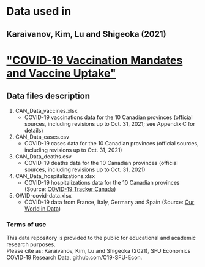 # Data used in 
## Karaivanov, Kim, Lu and Shigeoka (2021)  
# ["COVID-19 Vaccination Mandates and Vaccine Uptake"](https://www.medrxiv.org/content/10.1101/2021.10.21.21265355v1) 


## Data files description
1. CAN_Data_vaccines.xlsx
    - COVID-19 vaccinations data for the 10 Canadian provinces (official sources, including revisions up to Oct. 31, 2021; see Appendix C for details)
2. CAN_Data_cases.csv
    - COVID-19 cases data for the 10 Canadian provinces (official sources, including revisions up to Oct. 31, 2021)  
3. CAN_Data_deaths.csv                                               
    - COVID-19 deaths data for the 10 Canadian provinces (official sources, including revisions up to Oct. 31, 2021)  
4. CAN_Data_hospitalizations.xlsx                                                
    - COVID-19 hospitalizations data for the 10 Canadian provinces (Source: [COVID-19 Tracker Canada](http://covid19tracker.ca))  
5. OWID-covid-data.xlsx
    - COVID-19 data from France, Italy, Germany and Spain (Source: [Our World in Data](http://ourworldindata.org))


### Terms of use
This data repository is provided to the public for educational and academic research purposes.  
Please cite as: Karaivanov, Kim, Lu and Shigeoka (2021), SFU Economics COVID-19 Research Data, github.com/C19-SFU-Econ.
